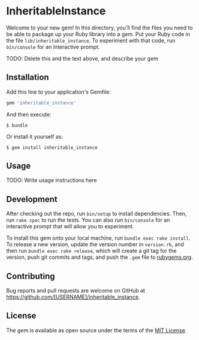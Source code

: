 # InheritableInstance

Welcome to your new gem! In this directory, you'll find the files you need to be able to package up your Ruby library into a gem. Put your Ruby code in the file `lib/inheritable_instance`. To experiment with that code, run `bin/console` for an interactive prompt.

TODO: Delete this and the text above, and describe your gem

## Installation

Add this line to your application's Gemfile:

```ruby
gem 'inheritable_instance'
```

And then execute:

    $ bundle

Or install it yourself as:

    $ gem install inheritable_instance

## Usage

TODO: Write usage instructions here

## Development

After checking out the repo, run `bin/setup` to install dependencies. Then, run `rake spec` to run the tests. You can also run `bin/console` for an interactive prompt that will allow you to experiment.

To install this gem onto your local machine, run `bundle exec rake install`. To release a new version, update the version number in `version.rb`, and then run `bundle exec rake release`, which will create a git tag for the version, push git commits and tags, and push the `.gem` file to [rubygems.org](https://rubygems.org).

## Contributing

Bug reports and pull requests are welcome on GitHub at https://github.com/[USERNAME]/inheritable_instance.


## License

The gem is available as open source under the terms of the [MIT License](http://opensource.org/licenses/MIT).

